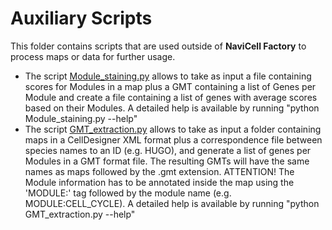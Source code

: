 # Auxiliary Scripts

This folder contains scripts that are used outside of <b>NaviCell Factory</b> to process maps or data for further usage.

 - The script [Module_staining.py](Module_staining.py) allows to take as input a file containing scores for Modules
 in a map plus a GMT containing a list of Genes per Module and create a 
 file containing a list of genes with average scores based on their Modules.
 A detailed help is available by running "python Module_staining.py --help"
 - The script [GMT_extraction.py](GMT_extraction.py) allows to take as input a folder containing maps in a CellDesigner XML format plus a correspondence file between species names to an ID (e.g. HUGO), and generate a list of genes per Modules in a GMT format file.
 The resulting GMTs will have the same names as maps followed by the .gmt extension.
 ATTENTION! The Module information has to be annotated inside the map using the 'MODULE:' tag followed by the module name (e.g. MODULE:CELL_CYCLE).
 A detailed help is available by running "python GMT_extraction.py --help"
